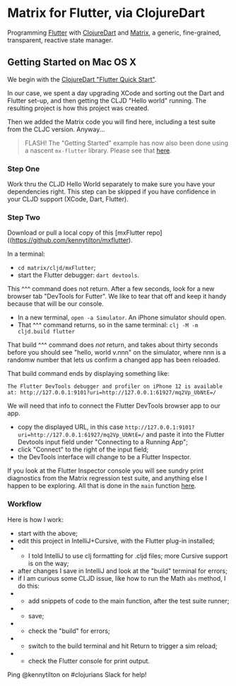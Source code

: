 # Matrix for Flutter, via ClojureDart

Programming [Flutter](https://flutter.dev/?gclid=CjwKCAjwwdWVBhA4EiwAjcYJEEoxUuE14sd2MGLJW35qeuJynmTRjqpUL3SbIUhOiS4TihjyZ9iTVRoCJkoQAvD_BwE&gclsrc=aw.ds) with [ClojureDart](https://github.com/Tensegritics/ClojureDart) and [Matrix](https://github.com/kennytilton/matrix), a generic, fine-grained, transparent, reactive state manager.



## Getting Started on Mac OS X

We begin with the [ClojureDart "Flutter Quick Start"](https://github.com/Tensegritics/ClojureDart/blob/main/doc/flutter-quick-start.md).

In our case, we spent a day upgrading XCode and sorting out the Dart and Flutter set-up, and then getting the CLJD "Hello world" running. The resulting project is how this project was created.

Then we added the Matrix code you will find here, including a test suite from the CLJC version. Anyway...

> FLASH! The "Getting Started" example has now also been done using a nascent `mx-flutter` library. Please see that [here](https://github.com/kennytilton/mxflutter/blob/main/src/tiltontec/app/x02_counter.cljd).

### Step One
Work thru the CLJD Hello World separately to make sure you have your dependencies right. This step can be skipped if you have confidence in your CLJD support (XCode, Dart, Flutter).

### Step Two
Download or pull a local copy of this [mxFlutter repo]((https://github.com/kennytilton/mxflutter).

In a terminal:

* `cd matrix/cljd/mxFlutter`;
* start the Flutter debugger: `dart devtools`.

This ^^^ command does not return. After a few seconds, look for a new browser tab "DevTools for Futter". We like to tear that off and keep it handy because that will be our console.

* In a new terminal, `open -a Simulator`. An iPhone simulator should open.
* That ^^^ command returns, so in the same terminal: `clj -M -m cljd.build flutter`

That build ^^^ command does _not_ return, and takes about thirty seconds before you should see "hello, world v.nnn" on the simulator, where nnn is a randomw number that lets us confirm a changed app has been reloaded.

That build command ends by displaying something like:
```
The Flutter DevTools debugger and profiler on iPhone 12 is available at: http://127.0.0.1:9101?uri=http://127.0.0.1:61927/mq2Vp_UbNtE=/
```
We will need that info to connect the Flutter DevTools browser app to our app.

* copy the displayed URL, in this case `http://127.0.0.1:9101?uri=http://127.0.0.1:61927/mq2Vp_UbNtE=/` and paste it into the Flutter Devtools input field under "Connecting to a Running App";
* click "Connect" to the right of the input field;
* the DevTools interface will change to be a Flutter Inspector.

If you look at the Flutter Inspector console you will see sundry print diagnostics from the Matrix regression test suite, and anything else I happen to be exploring. All that is done in the `main` function [here](https://github.com/kennytilton/matrix/blob/main/cljd/matrix/src/tiltontec/main.cljd).


### Workflow
Here is how I work:

* start with the above;
* edit this project in IntelliJ+Cursive, with the Flutter plug-in installed;
* * I told IntelliJ to use clj formatting for .cljd files; more Cursive support is on the way;
* after changes I save in IntelliJ and look at the "build" terminal for errors;
* if I am curious some CLJD issue, like how to run the Math `abs` method, I do this:
* * add snippets of code to the main function, after the test suite runner;
* * save;
* * check the "build" for errors;
* * switch to the build terminal and hit Return to trigger a sim reload;
* * check the Flutter console for print output.

Ping @kennytilton on #clojurians Slack for help!
